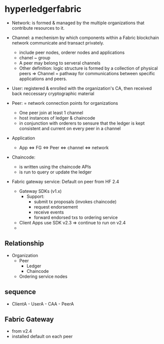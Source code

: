 # hyperledgerfabric
- Network: is formed & managed by the multiple organizations that contribute resources to it.
- Channel: a mechenism by which components within a Fabric blockchain network communicate and transact privately.
  + include peer nodes, orderer nodes and applications
  + chanel ~ group
  + A peer may belong to serveral channels
  + Other definition: logic structure is formed by a collection of physical peers
    => Channel = pathway for communications between specific applications and peers.
- User: registered & enrolled with the organization's CA, then received back neccessary cryptographic material
- Peer: = network connection points for organizations
  + One peer join at least 1 channel
  + host instances of ledger & chaincode
  + in conjunction with orderers to sensure that the ledger is kept consistent and current on every peer in a channel
- Application
  + App <=> FG <=> Peer <=> channel <=> network
  
- Chaincode: 
    + is written using the chaincode APIs
    + is run to query or update the ledger
- Fabric gateway service: Default on peer from HF 2.4
  + Gateway SDKs (v1.x)
    - Support:
      + submit tx proposals (invokes chaincode)
      + request endorsement
      + receive events
      + forward endorsed txs to ordering service
  + Client Apps use SDK v2.3 => continue to run on v2.4
  + 

## Relationship
- Organization
  + Peer
    + Ledger  
    + Chaincode
  + Ordering service nodes

## sequence
- ClientA - UserA - CAA - PeerA



## Fabric Gateway
- from v2.4
- installed default on each peer

